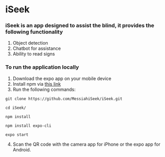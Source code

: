 # iSeek 


### iSeek is an app designed to assist the blind, it provides  the following  functionality 
1. Object detection 
2. Chatbot for assistance
3. Ability to read signs 


### To run the application locally
1. Download the expo app on your mobile device
2. Install npm via [this link](https://www.npmjs.com/get-npm)
3. Run the following commands:

```
git clone https://github.com/MessiahiSeek/iSeek.git

cd iSeek/

npm install 

npm install expo-cli

expo start
```
4. Scan the QR code with the camera app for iPhone or the expo app for Android.
